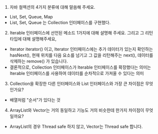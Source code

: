 1. 자바 컬렉션의 4가지 분류에 대해 말씀해 주세요.
- List, Set, Queue, Map
- List, Set, Queue 는 Collection 인터페이스를 구현했다.

2. Iterable 인터페이스에 선언된 메소드 1가지에 대해 설명해 주세요. 그리고 그 리턴타입에 대해 설명해주세요,
- Iterator iterator() 이고, Iterator 인터페이스에는 추가 데이터가 있는지 확인하는 hasNext(), 현재 위치를
다음 요소를 넘기고 그 값을 리턴해주는 next(), 데이터를 삭제하는 remove() 가 있습니다.
- 결론적으로, Collection 인터페이스가 Iterable 인터페이스를 확장했다는 의미는 Iterable 인터페이스를 사용하여
데이터를 순차적으로 가져올 수 있다는 의미

3. Collection을 확장한 다른 인터페이스와 List 인터페이스와 가장 큰 차이점은 무엇인가요?
- 배열처럼 "순서"가 있다는 것

4. ArrayList와 Vector는 거의 동일하고 기능도 거의 비슷한데 한가지 차이점이 무엇일까요?
- ArrayList의 경우 Thread safe 하지 않고, Vector는 Thread safe 합니다.

